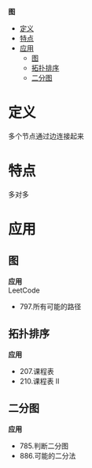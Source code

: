 **图**
- [定义](#定义)
- [特点](#特点)
- [应用](#应用)
  - [图](#图)
  - [拓扑排序](#拓扑排序)
  - [二分图](#二分图)

# 定义 #
多个节点通过边连接起来

# 特点 #
多对多

# 应用 #
## 图 ##
**应用**  
LeetCode
- 797.所有可能的路径
  
## 拓扑排序 ##
**应用**  
- 207.课程表
- 210.课程表 II

## 二分图 ##
**应用**  
- 785.判断二分图
- 886.可能的二分法

